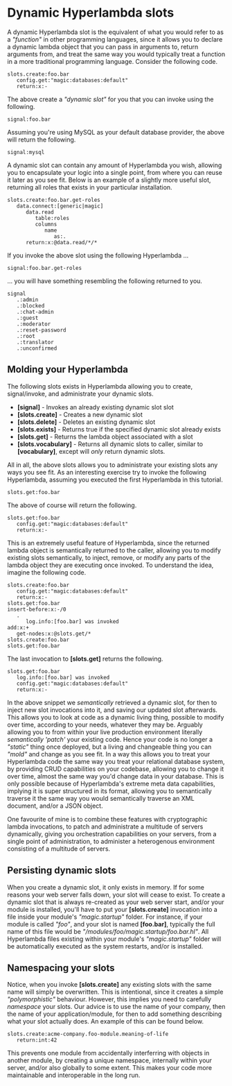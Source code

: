 
# Dynamic Hyperlambda slots

A dynamic Hyperlambda slot is the equivalent of what you would refer to as a _"function"_ in other programming
languages, since it allows you to declare a dynamic lambda object that you can pass in arguments to, return arguments
from, and treat the same way you would typically treat a function in a more traditional programming language. Consider the
following code.

```
slots.create:foo.bar
   config.get:"magic:databases:default"
   return:x:-
```

The above create a _"dynamic slot"_ for you that you can invoke using the following.

```
signal:foo.bar
```

Assuming you're using MySQL as your default database provider, the above will return the following.

```
signal:mysql
```

A dynamic slot can contain any amount of Hyperlambda you wish, allowing you to encapsulate your logic
into a single point, from where you can reuse it later as you see fit. Below is an example of a slightly
more useful slot, returning all roles that exists in your particular installation.

```
slots.create:foo.bar.get-roles
   data.connect:[generic|magic]
      data.read
         table:roles
         columns
            name
               as:.
      return:x:@data.read/*/*
```

If you invoke the above slot using the following Hyperlambda ...

```
signal:foo.bar.get-roles
```

... you will have something resembling the following returned to you.

```
signal
   .:admin
   .:blocked
   .:chat-admin
   .:guest
   .:moderator
   .:reset-password
   .:root
   .:translator
   .:unconfirmed
```

## Molding your Hyperlambda

The following slots exists in Hyperlambda allowing you to create, signal/invoke, and administrate your
dynamic slots.

* __[signal]__ - Invokes an already existing dynamic slot slot
* __[slots.create]__ - Creates a new dynamic slot
* __[slots.delete]__ - Deletes an existing dynamic slot
* __[slots.exists]__ - Returns true if the specified dynamic slot already exists
* __[slots.get]__ - Returns the lambda object associated with a slot
* __[slots.vocabulary]__ - Returns all dynamic slots to caller, similar to **[vocabulary]**, except will _only_ return dynamic slots.

All in all, the above slots allows you to administrate your existing slots any ways you see fit. As an interesting
exercise try to invoke the following Hyperlambda, assuming you executed the first Hyperlambda in this tutorial.

```
slots.get:foo.bar
```

The above of course will return the following.

```
slots.get:foo.bar
   config.get:"magic:databases:default"
   return:x:-
```

This is an extremely useful feature of Hyperlambda, since the returned lambda object is semantically returned
to the caller, allowing you to modify existing slots semantically, to inject, remove, or modify any parts
of the lambda object they are executing once invoked. To understand the idea, imagine the following code.

```
slots.create:foo.bar
   config.get:"magic:databases:default"
   return:x:-
slots.get:foo.bar
insert-before:x:-/0
   .
      log.info:[foo.bar] was invoked
add:x:+
   get-nodes:x:@slots.get/*
slots.create:foo.bar
slots.get:foo.bar
```

The last invocation to __[slots.get]__ returns the following.

```
slots.get:foo.bar
   log.info:[foo.bar] was invoked
   config.get:"magic:databases:default"
   return:x:-
```

In the above snippet we _semantically_ retrieved a dynamic slot, for then to inject new slot invocations into it,
and saving our updated slot afterwards. This allows you to look at code as a dynamic living thing, possible to
modify over time, according to your needs, whatever they may be. Arguably allowing you to from within your
live production environment literally _semantically 'patch'_ your existing code. Hence your code is no longer
a _"static"_ thing once deployed, but a living and changeable thing you can _"mold"_ and change as you see
fit. In a way this allows you to treat your Hyperlambda code the same way you treat your relational database
system, by providing CRUD capabilities on your codebase, allowing you to change it over time, almost the same
way you'd change data in your database. This is only possible because of Hyperlambda's extreme meta data
capabilities, implying it is super structured in its format, allowing you to semantically traverse it the
same way you would semantically traverse an XML document, and/or a JSON object.

One favourite of mine is to combine these features with cryptographic lambda invocations, to patch
and administrate a multitude of servers dynamically, giving you orchestration capabilities on your servers,
from a single point of administration, to administer a heterogenous environment consisting of a multitude
of servers.

## Persisting dynamic slots

When you create a dynamic slot, it only exists in memory. If for some reasons your web server falls down, your
slot will cease to exist. To create a dynamic slot that is always re-created as your web server start, and/or your
module is installed, you'll have to put your __[slots.create]__ invocation into a file inside your
module's _"magic.startup"_ folder. For instance, if your module is called _"foo"_, and your slot is
named __[foo.bar]__, typically the full name of this file would be _"/modules/foo/magic.startup/foo.bar.hl"_.
All Hyperlambda files existing within your module's _"magic.startup"_ folder will be automatically executed
as the system restarts, and/or is installed.

## Namespacing your slots

Notice, when you invoke __[slots.create]__ any existing slots with the same name will simply be overwritten.
This is intentional, since it creates a simple _"polymorphistic"_ behaviour. However, this implies you need
to carefully _namespace_ your slots. Our advice is to use the name of your company, then the name of your
application/module, for then to add something describing what your slot actually does. An example of this can
be found below.

```
slots.create:acme-company.foo-module.meaning-of-life
   return:int:42
```

This prevents one module from accidentally interferring with objects in another module, by creating a unique namespace,
internally within your server, and/or also globally to some extent. This makes your code more maintainable
and interoperable in the long run.
